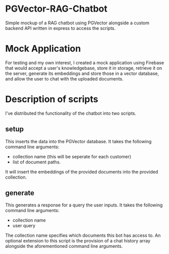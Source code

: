 # PGVector-RAG-Chatbot

Simple mockup of a RAG chatbot using PGVector alongside a custom backend API written in express to access the scripts.

# Mock Application
For testing and my own interest, I created a mock application using Firebase that would accept a user's knowledgebase, store it in storage, retrieve it on the server, generate its embeddings and store those in a vector database, and allow the user to chat with the uploaded documents. 

# Description of scripts

I've distributed the functionality of the chatbot into two scripts.

## setup

This inserts the data into the PGVector database. It takes the following command line arguments:

<ul>
    <li>collection name (this will be seperate for each customer)</li>
    <li>list of document paths.</li>
</ul>
It will insert the embeddings of the provided documents into the provided collection.

## generate

This generates a response for a query the user inputs. It takes the following command line arguments:

<ul>
    <li>collection name</li>
    <li>user query</li>
</ul>
The collection name specifies which documents this bot has access to.
An optional extension to this script is the provision of a chat history array alongside the aforementioned command line arguments.

